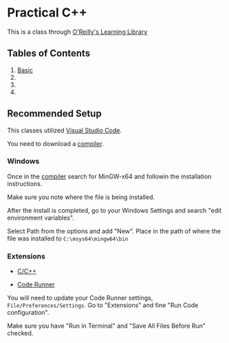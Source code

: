 # Practical C++

This is a class through [O'Reilly's Learning Library](https://learning.oreilly.com/videos/practical-c/10000DIVC2022144/10000DIVC2022144-aaaaa1/)

## Tables of Contents

1. [Basic](./basic_level_1/)
2.
3.
4.

## Recommended Setup

This classes utilized [Visual Studio Code](https://code.visualstudio.com/).

You need to download a [compiler](https://code.visualstudio.com/docs/languages/cpp).

### Windows

Once in the [compiler](https://code.visualstudio.com/docs/languages/cpp) search for MinGW-x64 and followin the installation instructions.

Make sure you note where the file is being installed.

After the install is completed, go to your Windows Settings and search "edit environment variables".

Select Path from the options and add "New". Place in the path of where the file was installed to `C:\msys64\mingw64\bin`

### Extensions

- [C/C++](https://marketplace.visualstudio.com/items?itemName=ms-vscode.cpptools)

- [Code Runner](https://marketplace.visualstudio.com/items?itemName=formulahendry.code-runner)

You will need to update your Code Runner settings, `File/Preferences/Settings`. Go to "Extensions" and fine "Run Code configuration".

Make sure you have "Run in Terminal" and "Save All Files Before Run" checked.
